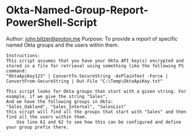 # Okta-Named-Group-Report-PowerShell-Script
Author: john.bitzer@proton.me
    Purpose: To provide a report of specific named Okta groups and the users within them.

    Instructions:
    This script assumes that you have your Okta API key(s) encrypted and stored in a file for retrieval using something like the following PS command:
    "OktaApiKey123" | ConvertTo-SecureString -AsPlainText -Force | ConvertFrom-SecureString | Out-File "C:\Temp\OktaApiKey.txt"

    This script looks for Okta groups that start with a given string. For example, if we give the string "Sales",
    And we have the following groups in Okta:
    "Sales_Oakland", "Sales_Internal", "SalesList" 
    this script will find all the groups that start with "Sales" and then find all the users within them.
        Use line 61 and 62 to see how this can be configured and define your group prefix there.
